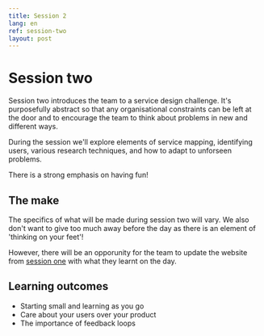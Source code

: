 ```yaml
---
title: Session 2
lang: en
ref: session-two
layout: post
---
```


# Session two

Session two introduces the team to a service design challenge. It's purposefully abstract so that any organisational constraints can be left at the door and to encourage the team to think about problems in new and different ways.

During the session we'll explore elements of service mapping, identifying users, various research techniques, and how to adapt to unforseen problems.

There is a strong emphasis on having fun!

## The make

The specifics of what will be made during session two will vary. We also don't want to give too much away before the day as there is an element of 'thinking on your feet'!

However, there will be an opporunity for the team to update the website from [session one](/session-one) with what they learnt on the day.

## Learning outcomes

* Starting small and learning as you go
* Care about your users over your product
* The importance of feedback loops